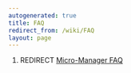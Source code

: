 ```yaml
---
autogenerated: true
title: FAQ
redirect_from: /wiki/FAQ
layout: page
---
```


1.  REDIRECT [Micro-Manager FAQ](Micro-Manager_FAQ)
